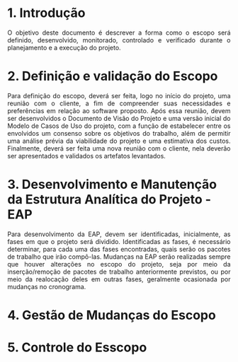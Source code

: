 # 1. Introdução

<p align="justify">O objetivo deste documento é descrever a forma como o escopo será definido, desenvolvido, monitorado, controlado e verificado durante o planejamento e a execução do projeto.</p>

# 2. Definição e validação do Escopo

<p align="justify">Para definição do escopo, deverá ser feita, logo no início do projeto, uma reunião com o cliente, a fim de compreender suas necessidades e preferências em relação ao software proposto. Após essa reunião, devem ser desenvolvidos o Documento de Visão do Projeto e uma versão inicial do Modelo de Casos de Uso do projeto, com a função de estabelecer entre os envolvidos um consenso sobre os objetivos do trabalho, além de permitir uma análise prévia da viabilidade do projeto e uma estimativa dos custos. Finalmente, deverá ser feita uma nova reunião com o cliente, nela deverão ser apresentados e validados os artefatos levantados.</p>

# 3. Desenvolvimento e Manutenção da Estrutura Analítica do Projeto - EAP

<p align="justify">Para desenvolvimento da EAP, devem ser identificadas, inicialmente, as fases em que o projeto será dividido. Identificadas as fases, é necessário determinar, para cada uma das fases encontradas, quais serão os pacotes de trabalho que irão compô-las. Mudanças na EAP serão realizadas sempre que houver alterações no escopo do projeto, seja por meio da inserção/remoção de pacotes de trabalho anteriormente previstos, ou por meio da realocação deles em outras fases, geralmente ocasionada por mudanças no cronograma.</p>


# 4. Gestão de Mudanças do Escopo


# 5. Controle do Esscopo



